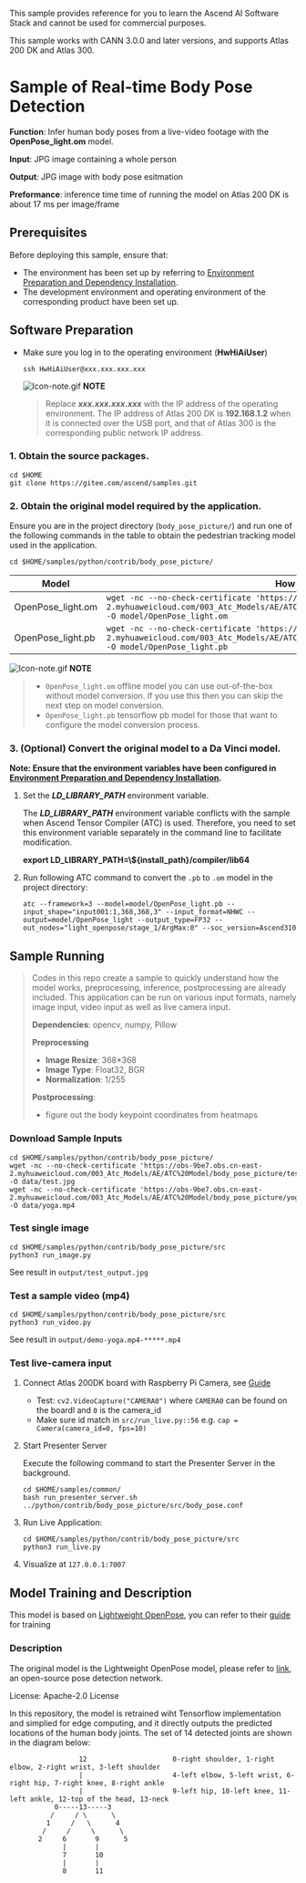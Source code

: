 This sample provides reference for you to learn the Ascend AI Software Stack and cannot be used for commercial purposes.

This sample works with CANN 3.0.0 and later versions, and supports Atlas 200 DK and Atlas 300.

# Sample of Real-time Body Pose Detection
**Function**: Infer human body poses from a live-video footage with the **OpenPose_light.om** model.

**Input**: JPG image containing a whole person

**Output**: JPG image with body pose esitmation

**Preformance**: inference time time of running the model on Atlas 200 DK is about 17 ms per image/frame

## Prerequisites

Before deploying this sample, ensure that:

- The environment has been set up by referring to [Environment Preparation and Dependency Installation](https://gitee.com/ascend/samples/blob/master/python/environment/README.md).
- The development environment and operating environment of the corresponding product have been set up.

## Software Preparation
* Make sure you log in to the operating environment (**HwHiAiUser**)
    ```
    ssh HwHiAiUser@xxx.xxx.xxx.xxx
    ```
    ![Icon-note.gif](https://images.gitee.com/uploads/images/2020/1106/160652_6146f6a4_5395865.gif) **NOTE**

    > Replace ***xxx.xxx.xxx.xxx*** with the IP address of the operating environment. The IP address of Atlas 200 DK is **192.168.1.2** when it is connected over the USB port, and that of Atlas 300 is the corresponding public network IP address.

### 1. Obtain the source packages.

```
cd $HOME
git clone https://gitee.com/ascend/samples.git
```

### 2. Obtain the original model required by the application.
   Ensure you are in the project directory (`body_pose_picture/`) and run one of the following commands in the table to obtain the pedestrian tracking model used in the application.

	cd $HOME/samples/python/contrib/body_pose_picture/

| **Model**  |  **How to Obtain** |
| ---------- |  ----------------- |
| OpenPose_light.om | `wget -nc --no-check-certificate 'https://obs-9be7.obs.cn-east-2.myhuaweicloud.com/003_Atc_Models/AE/ATC%20Model/body_pose_picture/OpenPose_light.om' -O model/OpenPose_light.om`  |
| OpenPose_light.pb | `wget -nc --no-check-certificate 'https://obs-9be7.obs.cn-east-2.myhuaweicloud.com/003_Atc_Models/AE/ATC%20Model/body_pose_picture/OpenPose_light.pb' -O model/OpenPose_light.pb`  |

![Icon-note.gif](https://images.gitee.com/uploads/images/2020/1106/160652_6146f6a4_5395865.gif) **NOTE**
>
>- `OpenPose_light.om` offline model you can use out-of-the-box without model conversion. If you use this then you can skip the next step on model conversion.
>- `OpenPose_light.pb` tensorflow pb model for those that want to configure the model conversion process.


### 3. **(Optional)** Convert the original model to a Da Vinci model.

**Note: Ensure that the environment variables have been configured in [Environment Preparation and Dependency Installation](../../../environment).**

1. Set the ***LD_LIBRARY_PATH*** environment variable.

    The ***LD_LIBRARY_PATH*** environment variable conflicts with the sample when Ascend Tensor Compiler (ATC) is used. Therefore, you need to set this environment variable separately in the command line to facilitate modification.

    **export LD_LIBRARY_PATH=\\${install_path}/compiler/lib64**  

2. Run following ATC command to convert the `.pb` to `.om` model in the project directory:

    ```
    atc --framework=3 --model=model/OpenPose_light.pb --input_shape="input001:1,368,368,3" --input_format=NHWC --output=model/OpenPose_light --output_type=FP32 --out_nodes="light_openpose/stage_1/ArgMax:0" --soc_version=Ascend310
    ```

## Sample Running

> Codes in this repo create a sample to quickly understand how the model works, preprocessing, inference, postprocessing are already included. This application can be run on various input formats, namely image input, video input as well as live camera input.
>
> **Dependencies**: opencv, numpy, Pillow
>
> **Preprocessing**
>
> - **Image Resize**: 368*368
> - **Image Type**: Float32, BGR
> - **Normalization**: 1/255
>
> **Postprocessing**:
> - figure out the body keypoint coordinates from heatmaps

### Download Sample Inputs
```
cd $HOME/samples/python/contrib/body_pose_picture/
wget -nc --no-check-certificate 'https://obs-9be7.obs.cn-east-2.myhuaweicloud.com/003_Atc_Models/AE/ATC%20Model/body_pose_picture/test.jpg' -O data/test.jpg
wget -nc --no-check-certificate 'https://obs-9be7.obs.cn-east-2.myhuaweicloud.com/003_Atc_Models/AE/ATC%20Model/body_pose_picture/yoga.mp4' -O data/yoga.mp4
```

### Test single image

```
cd $HOME/samples/python/contrib/body_pose_picture/src
python3 run_image.py
```
See result in `output/test_output.jpg`

### Test a sample video (mp4)
  
```
cd $HOME/samples/python/contrib/body_pose_picture/src
python3 run_video.py
```
See result in `output/demo-yoga.mp4-*****.mp4`


### Test live-camera input

1. Connect Atlas 200DK board with Raspberry Pi Camera, see [Guide](https://www.hiascend.com/document/detail/en/Atlas200DKDeveloperKit/1013/environment/atlased_04_0006.html)

    - Test: `cv2.VideoCapture("CAMERA0")` where `CAMERA0` can be found on the boardl and `0` is the camera_id
    - Make sure id match in `src/run_live.py::56` e.g. `cap = Camera(camera_id=0, fps=10)`

2. Start Presenter Server

    Execute the following command to start the Presenter Server in the background.
    ```
    cd $HOME/samples/common/
    bash run_presenter_server.sh ../python/contrib/body_pose_picture/src/body_pose.conf
    ```

3. Run Live Application:
    ``` 
    cd $HOME/samples/python/contrib/body_pose_picture/src
    python3 run_live.py
    ```

4. Visualize at `127.0.0.1:7007`

## Model Training and Description

This model is based on [Lightweight OpenPose](https://arxiv.org/pdf/1811.12004.pdf), you can refer to their [guide](https://github.com/Daniil-Osokin/lightweight-human-pose-estimation.pytorch) for training

### Description

The original model is the Lightweight OpenPose model, please refer to [link](https://github.com/Daniil-Osokin/lightweight-human-pose-estimation.pytorch), an open-source pose detection network. 

License: Apache-2.0 License

In this repository, the model is retrained wiht Tensorflow implementation and simplied for edge computing, and it directly outputs the predicted locations of the human body joints. The set of 14 detected joints are shown in the diagram below:

                     12                     0-right shoulder, 1-right elbow, 2-right wrist, 3-left shoulder
                     |                      4-left elbow, 5-left wrist, 6-right hip, 7-right knee, 8-right ankle
                     |                      9-left hip, 10-left knee, 11-left ankle, 12-top of the head, 13-neck
               0-----13-----3
              /     / \      \
             1     /   \      4
            /     /     \      \
           2     6       9      5
                 |       |
                 7       10
                 |       |
                 8       11
